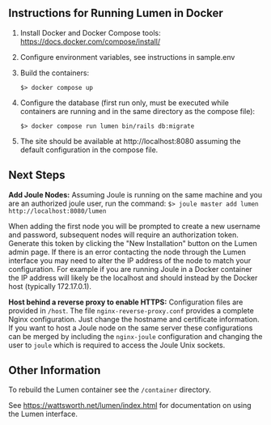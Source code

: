 ## Instructions for Running Lumen in Docker

1. Install Docker and Docker Compose tools:
https://docs.docker.com/compose/install/

2. Configure environment variables, see instructions in sample.env

3. Build the containers:

   `$> docker compose up`

4. Configure the database (first run only, must be executed while containers are running and in the same directory as the compose file):

    `$> docker compose run lumen bin/rails db:migrate`

5. The site should be available at http://localhost:8080 assuming the default configuration in the compose file.
   
## Next Steps

**Add Joule Nodes:** Assuming Joule is running on the same machine and you are an authorized joule user, run the command:
    `$> joule master add lumen http://localhost:8080/lumen`

When adding the first node you will be prompted to create a new username and password, subsequent nodes will require an authorization token. Generate this token by clicking the "New Installation" button on the Lumen admin page. If there is an error contacting the node through the Lumen interface you may need to alter the IP address of the node to match your configuration. For example if you are running Joule in a Docker container the IP address will likely be the localhost and should instead by the Docker host (typically 172.17.0.1).

**Host behind a reverse proxy to enable HTTPS:** Configuration files are provided in `/host`. The file `nginx-reverse-proxy.conf` provides a complete Nginx configuration. Just change the hostname and certificate information. If you want to host a Joule node on the same server these configurations can be merged by including the `nginx-joule` configuration and changing the user to `joule` which is required to access the Joule Unix sockets.

## Other Information
To rebuild the Lumen container see the `/container` directory.

See https://wattsworth.net/lumen/index.html for documentation on using the Lumen interface.
